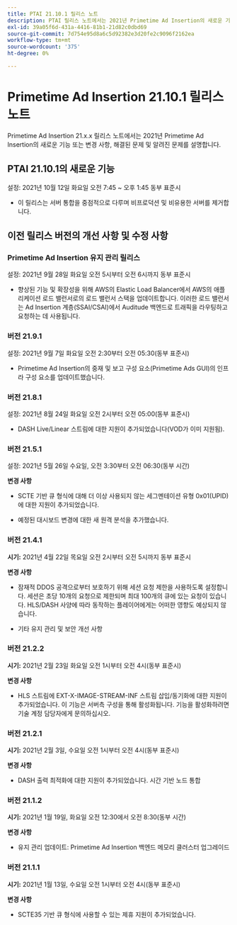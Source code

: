 ```yaml
---
title: PTAI 21.10.1 릴리스 노트
description: PTAI 릴리스 노트에서는 2021년 Primetime Ad Insertion의 새로운 기능 또는 변경된 사항과 해결되고 알려진 문제를 설명합니다.
exl-id: 39a05f6d-431a-4416-81b1-21d82c0dbd69
source-git-commit: 7d754e95d8a6c5d92382e3d20fe2c9096f2162ea
workflow-type: tm+mt
source-wordcount: '375'
ht-degree: 0%

---
```


# Primetime Ad Insertion 21.10.1 릴리스 노트

Primetime Ad Insertion 21.x.x 릴리스 노트에서는 2021년 Primetime Ad Insertion의 새로운 기능 또는 변경 사항, 해결된 문제 및 알려진 문제를 설명합니다.

## PTAI 21.10.1의 새로운 기능

설정:  2021년 10월 12일 화요일 오전 7:45 ~ 오후 1:45 동부 표준시

* 이 릴리스는 서버 통합을 중점적으로 다루며 비프로덕션 및 비유용한 서버를 제거합니다.

## 이전 릴리스 버전의 개선 사항 및 수정 사항

### Primetime Ad Insertion 유지 관리 릴리스

설정: 2021년 9월 28일 화요일 오전 5시부터 오전 6시까지 동부 표준시

* 향상된 기능 및 확장성을 위해 AWS의 Elastic Load Balancer에서 AWS의 애플리케이션 로드 밸런서로의 로드 밸런서 스택을 업데이트합니다. 이러한 로드 밸런서는 Ad Insertion 계층(SSAI/CSAI)에서 Auditude 백엔드로 트래픽을 라우팅하고 요청하는 데 사용됩니다.

### 버전 21.9.1

설정: 2021년 9월 7일 화요일 오전 2:30부터 오전 05:30(동부 표준시)

* Primetime Ad Insertion의 중재 및 보고 구성 요소(Primetime Ads GUI)의 인프라 구성 요소를 업데이트했습니다.

### 버전 21.8.1

설정: 2021년 8월 24일 화요일 오전 2시부터 오전 05:00(동부 표준시)

* DASH Live/Linear 스트림에 대한 지원이 추가되었습니다(VOD가 이미 지원됨).

### 버전 21.5.1

설정:  2021년 5월 26일 수요일, 오전 3:30부터 오전 06:30(동부 시간)

**변경 사항**

* SCTE 기반 큐 형식에 대해 더 이상 사용되지 않는 세그멘테이션 유형 0x01(UPID)에 대한 지원이 추가되었습니다.

* 예정된 대시보드 변경에 대한 새 원격 분석을 추가했습니다.

### 버전 21.4.1

**시기:** 2021년 4월 22일 목요일 오전 2시부터 오전 5시까지 동부 표준시

**변경 사항**

* 잠재적 DDOS 공격으로부터 보호하기 위해 세션 요청 제한을 사용하도록 설정합니다. 세션은 초당 10개의 요청으로 제한되며 최대 100개의 큐에 있는 요청이 있습니다. HLS/DASH 사양에 따라 동작하는 플레이어에게는 어떠한 영향도 예상되지 않습니다.

* 기타 유지 관리 및 보안 개선 사항

### 버전 21.2.2

**시기:** 2021년 2월 23일 화요일 오전 1시부터 오전 4시(동부 표준시)

**변경 사항**

* HLS 스트림에 EXT-X-IMAGE-STREAM-INF 스트림 삽입/동기화에 대한 지원이 추가되었습니다. 이 기능은 서버측 구성을 통해 활성화됩니다. 기능을 활성화하려면 기술 계정 담당자에게 문의하십시오.

### 버전 21.2.1

**시기:** 2021년 2월 3일, 수요일 오전 1시부터 오전 4시(동부 표준시)

**변경 사항**

* DASH 출력 최적화에 대한 지원이 추가되었습니다. 시간 기반 노드 통합

### 버전 21.1.2

**시기:** 2021년 1월 19일, 화요일 오전 12:30에서 오전 8:30(동부 시간)

**변경 사항**

* 유지 관리 업데이트: Primetime Ad Insertion 백엔드 메모리 클러스터 업그레이드

### 버전 21.1.1

**시기:** 2021년 1월 13일, 수요일 오전 1시부터 오전 4시(동부 표준시)

**변경 사항**

* SCTE35 기반 큐 형식에 사용할 수 있는 제휴 지원이 추가되었습니다.
